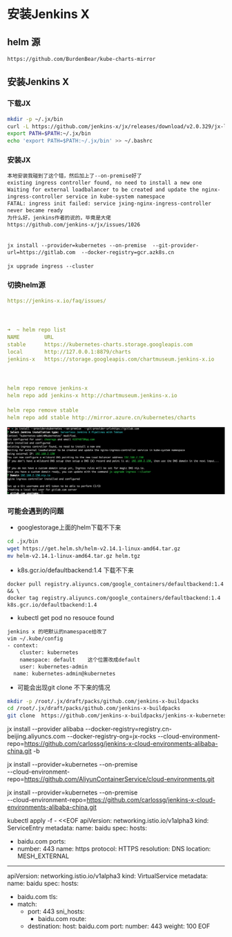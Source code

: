 # 安装Jenkins X

## helm 源
```
https://github.com/BurdenBear/kube-charts-mirror
```

## 安装Jenkins X

### 下载JX
```bash
mkdir -p ~/.jx/bin
curl -L https://github.com/jenkins-x/jx/releases/download/v2.0.329/jx-linux-amd64.tar.gz | tar xzv -C ~/.jx/bin
export PATH=$PATH:~/.jx/bin
echo 'export PATH=$PATH:~/.jx/bin' >> ~/.bashrc

```

### 安装JX
```
本地安装我碰到了这个错，然后加上了--on-premise好了
existing ingress controller found, no need to install a new one
Waiting for external loadbalancer to be created and update the nginx-ingress-controller service in kube-system namespace
FATAL: ingress init failed: service jxing-nginx-ingress-controller never became ready
为什么好，jenkins作者的说的，毕竟是大佬
https://github.com/jenkins-x/jx/issues/1026


jx install --provider=kubernetes --on-premise  --git-provider-url=https://gitlab.com  --docker-registry=gcr.azk8s.cn

jx upgrade ingress --cluster
```

### 切换helm源
```yaml
https://jenkins-x.io/faq/issues/



➜  ~ helm repo list
NAME     	URL
stable   	https://kubernetes-charts.storage.googleapis.com
local    	http://127.0.0.1:8879/charts
jenkins-x	https://storage.googleapis.com/chartmuseum.jenkins-x.io



helm repo remove jenkins-x 
helm repo add jenkins-x	http://chartmuseum.jenkins-x.io

helm repo remove stable 
helm repo add stable http://mirror.azure.cn/kubernetes/charts
```


![](../media/20190701161121.jpg)

### 可能会遇到的问题

* googlestorage上面的helm下载不下来
```bash
cd .jx/bin
wget https://get.helm.sh/helm-v2.14.1-linux-amd64.tar.gz
mv helm-v2.14.1-linux-amd64.tar.gz helm.tgz
```

* k8s.gcr.io/defaultbackend:1.4 下载不下来

```
docker pull registry.aliyuncs.com/google_containers/defaultbackend:1.4 && \
docker tag registry.aliyuncs.com/google_containers/defaultbackend:1.4 k8s.gcr.io/defaultbackend:1.4
```

* kubectl get pod no resouce found

```
jenkins x 的吧默认的namespace给改了
vim ~/.kube/config
- context:
    cluster: kubernetes
    namespace: default    这个位置改成default
    user: kubernetes-admin
  name: kubernetes-admin@kubernetes
```

* 可能会出现git clone 不下来的情况
```bash
mkdir -p /root/.jx/draft/packs/github.com/jenkins-x-buildpacks
cd /root/.jx/draft/packs/github.com/jenkins-x-buildpacks
git clone  https://github.com/jenkins-x-buildpacks/jenkins-x-kubernetes.git
```



jx install --provider alibaba   --docker-registry=registry.cn-beijing.aliyuncs.com --docker-registry-org=jx-rocks --cloud-environment-repo=https://github.com/carlossg/jenkins-x-cloud-environments-alibaba-china.git -b




jx install --provider=kubernetes --on-premise \
             --cloud-environment-repo=https://github.com/AliyunContainerService/cloud-environments.git
              
jx install --provider=kubernetes --on-premise \
             --cloud-environment-repo=https://github.com/carlossg/jenkins-x-cloud-environments-alibaba-china.git 



kubectl apply  -f - <<EOF
apiVersion: networking.istio.io/v1alpha3
kind: ServiceEntry
metadata:
  name: baidu
spec:
  hosts:
  - baidu.com
  ports:
  - number: 443
    name: https
    protocol: HTTPS
  resolution: DNS
  location: MESH_EXTERNAL
---
apiVersion: networking.istio.io/v1alpha3
kind: VirtualService
metadata:
  name: baidu
spec:
  hosts:
  - baidu.com
  tls:
  - match:
    - port: 443
      sni_hosts:
      - baidu.com
    route:
    - destination:
        host: baidu.com
        port:
          number: 443
      weight: 100
EOF